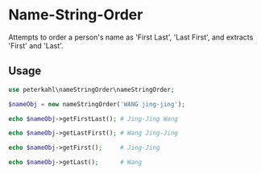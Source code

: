 # Name-String-Order
Attempts to order a person's name as 'First Last', 'Last First', and extracts 'First' and 'Last'.

## Usage

```php
use peterkahl\nameStringOrder\nameStringOrder;

$nameObj = new nameStringOrder('WANG jing-jing');

echo $nameObj->getFirstLast(); # Jing-Jing Wang

echo $nameObj->getLastFirst(); # Wang Jing-Jing

echo $nameObj->getFirst();     # Jing-Jing

echo $nameObj->getLast();      # Wang
```

